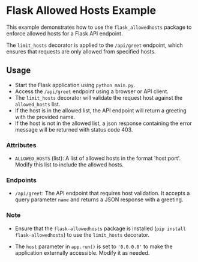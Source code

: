 
# Flask Allowed Hosts Example

This example demonstrates how to use the `flask_allowedhosts` package to enforce allowed hosts for a Flask API endpoint.

The `limit_hosts` decorator is applied to the `/api/greet` endpoint, which ensures that requests are only allowed from specified hosts.

## Usage

- Start the Flask application using `python main.py`.
- Access the `/api/greet` endpoint using a browser or API client.
- The `limit_hosts` decorator will validate the request host against the `allowed_hosts` list.
- If the host is in the allowed list, the API endpoint will return a greeting with the provided name.
- If the host is not in the allowed list, a json response containing the error message will be returned with status code 403.

### Attributes

- `ALLOWED_HOSTS` (list): A list of allowed hosts in the format 'host:port'. Modify this list to include the allowed hosts.

### Endpoints

- `/api/greet`: The API endpoint that requires host validation. It accepts a query parameter `name` and returns a JSON response with a greeting.

### Note

- Ensure that the `flask-allowedhosts` package is installed (`pip install flask-allowedhosts`) to use the `limit_hosts` decorator.

- The `host` parameter in `app.run()` is set to `'0.0.0.0'` to make the application externally accessible. Modify it as needed.
